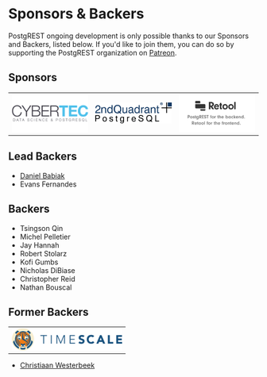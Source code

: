 # Sponsors & Backers

PostgREST ongoing development is only possible thanks to our Sponsors and Backers, listed below. If you'd like to join them, you can do so by supporting the PostgREST organization on [Patreon](https://www.patreon.com/postgrest).

## Sponsors

<table>
  <tbody>
    <tr>
      <td align="center" valign="middle">
        <a href="https://www.cybertec-postgresql.com/en/" target="_blank">
          <img width="222px" src="static/cybertec.png">
        </a>
      </td>
      <td align="center" valign="middle">
        <a href="https://www.2ndquadrant.com/en/?utm_campaign=External%20Websites&utm_source=PostgREST&utm_medium=Logo" target="_blank">
          <img width="222px" src="static/2ndquadrant.png">
        </a>
      </td>
      <td align="center" valign="middle">
        <a href="https://tryretool.com/?utm_source=sponsor&utm_campaign=postgrest" target="_blank">
          <img width="222px" src="static/retool.png">
        </a>
      </td>
    </tr>
  </tbody>
</table>

## Lead Backers

- [Daniel Babiak](https://github.com/d-babiak)
- Evans Fernandes

## Backers

- Tsingson Qin
- Michel Pelletier
- Jay Hannah
- Robert Stolarz
- Kofi Gumbs
- Nicholas DiBiase
- Christopher Reid
- Nathan Bouscal

## Former Backers

<table>
  <tbody>
    <tr>
      <td align="center" valign="middle">
        <a href="https://www.timescale.com?utm_campaign=postgrest&utm_source=sponsor&utm_medium=referral&utm_content=github" target="_blank">
          <img width="222px" src="static/timescaledb.png">
        </a>
      </td>
    </tr>
  </tbody>
</table>

- [Christiaan Westerbeek](https://devotis.nl)
